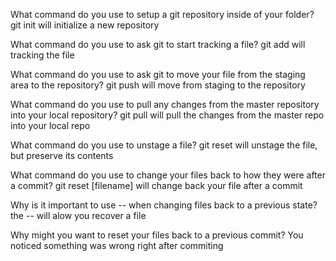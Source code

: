 What command do you use to setup a git repository inside of your folder?
git init will initialize a new repository


What command do you use to ask git to start tracking a file?
git add will tracking the file

What command do you use to ask git to move your file from the staging area to the repository?
git push will move from staging to the repository


What command do you use to pull any changes from the master repository into your local repository?
git pull will pull the changes from the master repo into your local repo

What command do you use to unstage a file?
git reset will unstage the file, but preserve its contents

What command do you use to change your files back to how they were after a commit?
git reset [filename] will change back your file after a commit

Why is it important to use -- when changing files back to a previous state?
the -- will alow you recover a file 

Why might you want to reset your files back to a previous commit?
You noticed something was wrong right after commiting